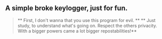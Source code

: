 <h2>A simple broke keylogger, just for fun.</h2>

> ** First, I don't wanna that you use this program for evil. **
> ** Just study, to understand what's going on. Respect the others privacity. With a bigger powers came a lot  bigger repostabilities!**